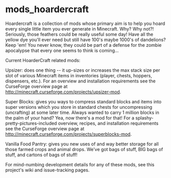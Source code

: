 # mods_hoardercraft
Hoardercraft is a collection of mods whose primary aim is to help you hoard every single little item you ever generate in Minecraft. Why? Why not?! Seriously, those feathers could be really useful some day! Have all the yellow dye you'll ever need but still have 100's maybe 1000's of dandelions? Keep 'em! You never know, they could be part of a defense for the zombie apocalypse that every one seems to think is coming...

Current HoarderCraft related mods:

Upsizer: does one thing -- it up-sizes or increases the max stack size per slot of various Minecraft items in inventories (player, chests, hoppers, dispensers, etc.). For an overview and installation requirements see the CurseForge overview page at http://minecraft.curseforge.com/projects/upsizer-mod.

Super Blocks: gives you ways to compress standard blocks and items into super versions which you store in standard chests for uncompressing (uncrafting) at some later time. Always wanted to carry 1 million blocks in the palm of your hand? Yea, now there's a mod for that! For a splashy-pretty-pictures-included overview, recipes, and installation requirements see the CurseForge overview page at http://minecraft.curseforge.com/projects/superblocks-mod.

Vanilla Food Pantry: gives you new uses of and way better storage for all those farmed crops and animal drops. We've got bags of stuff, BIG bags of stuff, and cartons of bags of stuff!


For mind-numbing development details for any of these mods, see this project's wiki and issue-tracking pages.
